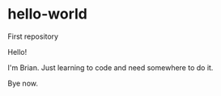 # hello-world
First repository

Hello!

I'm Brian.
Just learning to code and need somewhere to do it.

Bye now.
